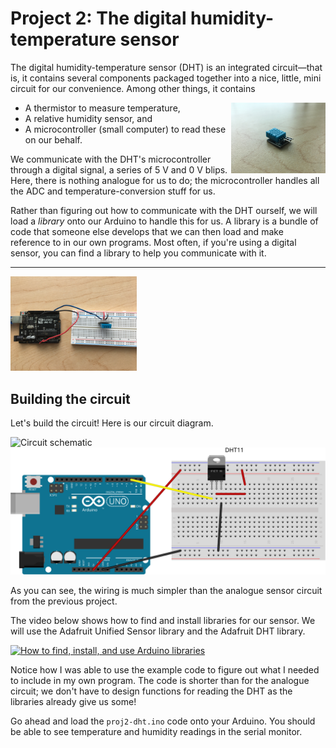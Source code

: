 # Project 2: The digital humidity-temperature sensor

The digital humidity-temperature sensor (DHT) is an integrated circuit—that is, it contains several components packaged together into a nice, little, mini circuit for our convenience. Among other things, it contains

<img align="right" alt="A DHT" width="30%" src="images/dht-photo.JPG">

* A thermistor to measure temperature,
* A relative humidity sensor, and
* A microcontroller (small computer) to read these on our behalf.

We communicate with the DHT's microcontroller through a digital signal, a series of 5 V and 0 V blips. Here, there is nothing analogue for us to do; the microcontroller handles all the ADC and temperature-conversion stuff for us.

Rather than figuring out how to communicate with the DHT ourself, we will load a *library* onto our Arduino to handle this for us. A library is a bundle of code that someone else develops that we can then load and make reference to in our own programs. Most often, if you're using a digital sensor, you can find a library to help you communicate with it.

---

<img alt="Photo of breadboard" width="40%" src="images/proj2-photo.JPG">

## Building the circuit

Let's build the circuit! Here is our circuit diagram.

![Circuit schematic](images/proj2-schem.svg)
![Breadboard diagram](images/proj2-bb.svg)

As you can see, the wiring is much simpler than the analogue sensor circuit from the previous project.

The video below shows how to find and install libraries for our sensor. We will use the Adafruit Unified Sensor library and the Adafruit DHT library.

[<img width="30%" alt="How to find, install, and use Arduino libraries" src="https://video-to-markdown.netlify.com/.netlify/functions/image?url=https%3A%2F%2Fyoutu.be%2F0Aese-3Xu0Q">](https://youtu.be/0Aese-3Xu0Q "How to find, install, and use Arduino libraries")

Notice how I was able to use the example code to figure out what I needed to include in my own program. The code is shorter than for the analogue circuit; we don't have to design functions for reading the DHT as the libraries already give us some!

Go ahead and load the `proj2-dht.ino` code onto your Arduino. You should be able to see temperature and humidity readings in the serial monitor.
